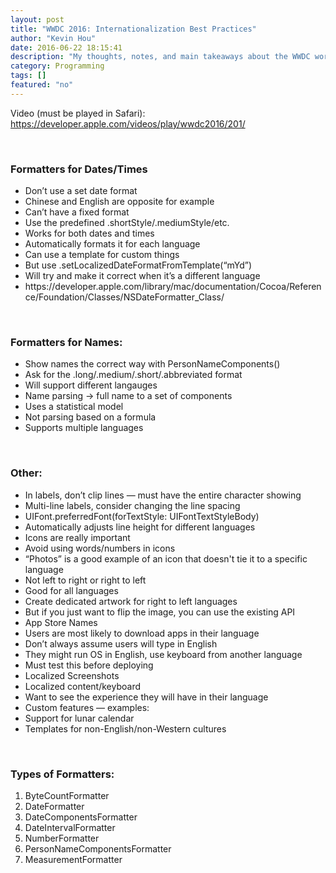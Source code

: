 ```yaml
---
layout: post
title: "WWDC 2016: Internationalization Best Practices"
author: "Kevin Hou"
date: 2016-06-22 18:15:41
description: "My thoughts, notes, and main takeaways about the WWDC workshop on internationalization."
category: Programming
tags: []
featured: "no"
---
```

Video (must be played in Safari): <a href="https://developer.apple.com/videos/play/wwdc2016/201/" target="_blank">https://developer.apple.com/videos/play/wwdc2016/201/</a>

<br class="post-line-break">
<h3 class="post-subheader">Formatters for Dates/Times</h3>
<ul>
  <li>Don’t use a set date format</li>
  <li>Chinese and English are opposite for example</li>
  <li>Can’t have a fixed format</li>
  <li>Use the predefined .shortStyle/.mediumStyle/etc.</li>
  <li>Works for both dates and times</li>
  <li>Automatically formats it for each language</li>
  <li>Can use a template for custom things</li>
  <li>But use .setLocalizedDateFormatFromTemplate(“mYd”)</li>
  <li>Will try and make it correct when it’s a different language</li>
  <li>https://developer.apple.com/library/mac/documentation/Cocoa/Reference/Foundation/Classes/NSDateFormatter_Class/</li>
</ul>
<br class="post-line-break">
<h3 class="post-subheader">Formatters for Names:</h3>
<ul>
  <li>Show names the correct way with PersonNameComponents()</li>
  <li>Ask for the .long/.medium/.short/.abbreviated format</li>
  <li>Will support different langauges</li>
  <li>Name parsing → full name to a set of components</li>
  <li>Uses a statistical model</li>
  <li>Not parsing based on a formula</li>
  <li>Supports multiple languages</li>
</ul>

<br class="post-line-break">
<h3 class="post-subheader">Other:</h3>
<ul>
  <li>In labels, don’t clip lines — must have the entire character showing</li>
  <li>Multi-line labels, consider changing the line spacing</li>
  <li>UIFont.preferredFont(forTextStyle: UIFontTextStyleBody)</li>
  <li>Automatically adjusts line height for different languages</li>
  <li>Icons are really important</li>
  <li>Avoid using words/numbers in icons</li>
  <li>“Photos” is a good example of an icon that doesn't tie it to a specific language</li>
  <li>Not left to right or right to left</li>
  <li>Good for all languages</li>
  <li>Create dedicated artwork for right to left languages</li>
  <li>But if you just want to flip the image, you can use the existing API</li>
  <li>App Store Names</li>
  <li>Users are most likely to download apps in their language</li>
  <li>Don’t always assume users will type in English</li>
  <li>They might run OS in English, use keyboard from another language</li>
  <li>Must test this before deploying</li>
  <li>Localized Screenshots</li>
  <li>Localized content/keyboard</li>
  <li>Want to see the experience they will have in their language</li>
  <li>Custom features — examples:</li>
  <li>Support for lunar calendar</li>
  <li>Templates for non-English/non-Western cultures</li>
</ul>
<br class="post-line-break">
<h3 class="post-subheader">Types of Formatters:</h3>
<ol>
  <li>ByteCountFormatter</li>
  <li>DateFormatter</li>
  <li>DateComponentsFormatter</li>
  <li>DateIntervalFormatter</li>
  <li>NumberFormatter</li>
  <li>PersonNameComponentsFormatter</li>
  <li>MeasurementFormatter</li>
</ol>
